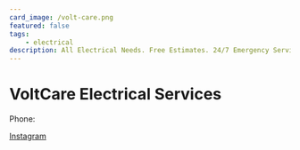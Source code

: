 ```yaml
---
card_image: /volt-care.png
featured: false
tags:
    - electrical
description: All Electrical Needs. Free Estimates. 24/7 Emergency Services. All Work Guaranteed. Licensed and Insured.
---
```


# VoltCare Electrical Services


Phone: []()


[Instagram]()